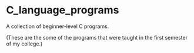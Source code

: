 # C_language_programs
A collection of beginner-level C programs.

(These are the some of the programs that were taught in the first semester of my college.)
